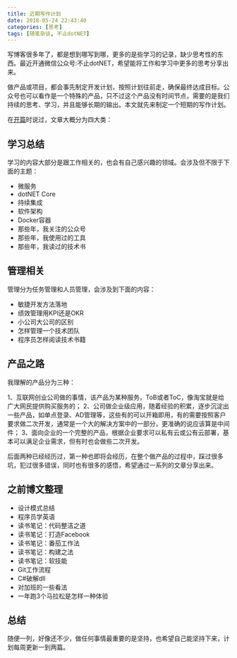```yaml
---
title: 近期写作计划
date: 2018-05-24 22:43:40
categories: [思考]
tags: [随笔杂谈, 不止dotNET]
---
```


写博客很多年了，都是想到哪写到哪，更多的是些学习的记录，缺少思考性的东西。最近开通微信公众号:不止dotNET，希望能将工作和学习中更多的思考分享出来。

做产品或项目，都会事先制定开发计划，按照计划往前走，确保最终达成目标。公众号也可以看作是一个特殊的产品，只不过这个产品没有时间节点，需要的是我们持续的思考、学习，并且能够长期的输出。本文就先来制定一个短期的写作计划。

在[开篇](http://fwhyy.com/2018/05/open-wechat-official-accounts/)时说过，文章大概分为四大类：

## 学习总结

学习的内容大部分是跟工作相关的，也会有自己感兴趣的领域。会涉及但不限于下面的主题：

* 微服务
* dotNET Core
* 持续集成
* 软件架构
* Docker容器
* 那些年，我关注的公众号
* 那些年，我使用过的工具
* 那些年，我读过的技术书

## 管理相关

管理分为任务管理和人员管理，会涉及到下面的内容：

* 敏捷开发方法落地
* 绩效管理用KPI还是OKR
* 小公司大公司的区别
* 怎样管理一个技术团队
* 程序员怎样阅读技术书籍

## 产品之路

我理解的产品分为三种：

1、互联网创业公司做的事情，该产品为某种服务，ToB或者ToC，像淘宝就是给广大网民提供购买服务的；
2、公司做企业级应用，随着经验的积累，逐步沉淀出一些产品，如单点登录、AD管理等，这些有的可以开箱即用，有的需要按照客户要求做二次开发，通常是一个大的解决方案中的一部分，更准确的说应该算是中间件；
3、面向企业的一个完整的产品，根据企业要求可以私有云或公有云部署，基本可以满足企业需求，但有时也会做些二次开发。

后面两种已经经历过，第一种也即将会经历，在整个做产品的过程中，踩过很多坑，犯过很多错误，同时也有很多的感悟，希望通过一系列的文章分享出来。

## 之前博文整理

* 设计模式总结
* 程序员学英语
* 读书笔记：代码整洁之道
* 读书笔记：打造Facebook
* 读书笔记：番茄工作法
* 读书笔记：构建之法
* 读书笔记：软技能
* Git工作流程
* C#破解dll
* 对加班的一些看法
* 一年跑3个马拉松是怎样一种体验

## 总结

随便一列，好像还不少，做任何事情最重要的是坚持，也希望自己能坚持下来，计划每周更新一到两篇。

